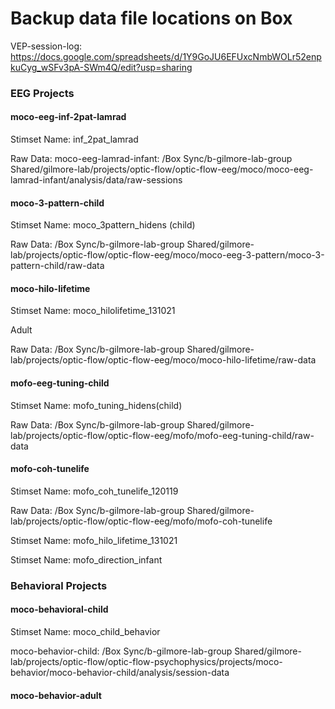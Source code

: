 # Backup data file locations on Box 

VEP-session-log: https://docs.google.com/spreadsheets/d/1Y9GoJU6EFUxcNmbWOLr52enpkuCyg_wSFv3pA-SWm4Q/edit?usp=sharing

### EEG Projects 

#### moco-eeg-inf-2pat-lamrad

Stimset Name: inf_2pat_lamrad

Raw Data: moco-eeg-lamrad-infant: /Box Sync/b-gilmore-lab-group Shared/gilmore-lab/projects/optic-flow/optic-flow-eeg/moco/moco-eeg-lamrad-infant/analysis/data/raw-sessions 

#### moco-3-pattern-child

Stimset Name: moco_3pattern_hidens (child)

Raw Data: /Box Sync/b-gilmore-lab-group Shared/gilmore-lab/projects/optic-flow/optic-flow-eeg/moco/moco-eeg-3-pattern/moco-3-pattern-child/raw-data

#### moco-hilo-lifetime

Stimset Name: moco_hilolifetime_131021

Adult

Raw Data: /Box Sync/b-gilmore-lab-group Shared/gilmore-lab/projects/optic-flow/optic-flow-eeg/moco/moco-hilo-lifetime/raw-data

#### mofo-eeg-tuning-child

Stimset Name: mofo_tuning_hidens(child)

Raw Data: /Box Sync/b-gilmore-lab-group Shared/gilmore-lab/projects/optic-flow/optic-flow-eeg/mofo/mofo-eeg-tuning-child/raw-data


#### mofo-coh-tunelife

Stimset Name: mofo_coh_tunelife_120119

Raw Data: /Box Sync/b-gilmore-lab-group Shared/gilmore-lab/projects/optic-flow/optic-flow-eeg/mofo/mofo-coh-tunelife



Stimset Name: mofo_hilo_lifetime_131021


Stimset Name: mofo_direction_infant



### Behavioral Projects

#### moco-behavioral-child 

Stimset Name: moco_child_behavior

moco-behavior-child: /Box Sync/b-gilmore-lab-group Shared/gilmore-lab/projects/optic-flow/optic-flow-psychophysics/projects/moco-behavior/moco-behavior-child/analysis/session-data

#### moco-behavior-adult 
